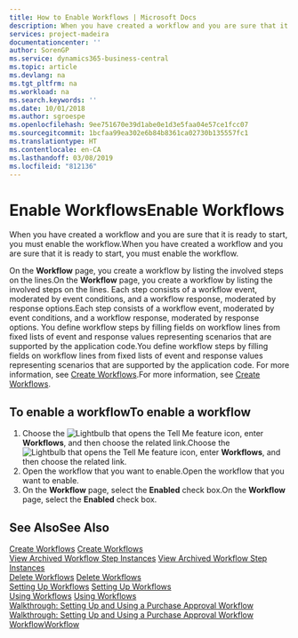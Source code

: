 ```yaml
---
title: How to Enable Workflows | Microsoft Docs
description: When you have created a workflow and you are sure that it is ready to start, you must enable the workflow.
services: project-madeira
documentationcenter: ''
author: SorenGP
ms.service: dynamics365-business-central
ms.topic: article
ms.devlang: na
ms.tgt_pltfrm: na
ms.workload: na
ms.search.keywords: ''
ms.date: 10/01/2018
ms.author: sgroespe
ms.openlocfilehash: 9ee751670e39d1abe0e1d3e5faa04e57ce1fcc07
ms.sourcegitcommit: 1bcfaa99ea302e6b84b8361ca02730b135557fc1
ms.translationtype: HT
ms.contentlocale: en-CA
ms.lasthandoff: 03/08/2019
ms.locfileid: "812136"
---
```

# <a name="enable-workflows"></a><span data-ttu-id="0adec-103">Enable Workflows</span><span class="sxs-lookup"><span data-stu-id="0adec-103">Enable Workflows</span></span>
<span data-ttu-id="0adec-104">When you have created a workflow and you are sure that it is ready to start, you must enable the workflow.</span><span class="sxs-lookup"><span data-stu-id="0adec-104">When you have created a workflow and you are sure that it is ready to start, you must enable the workflow.</span></span>  

 <span data-ttu-id="0adec-105">On the **Workflow** page, you create a workflow by listing the involved steps on the lines.</span><span class="sxs-lookup"><span data-stu-id="0adec-105">On the **Workflow** page, you create a workflow by listing the involved steps on the lines.</span></span> <span data-ttu-id="0adec-106">Each step consists of a workflow event, moderated by event conditions, and a workflow response, moderated by response options.</span><span class="sxs-lookup"><span data-stu-id="0adec-106">Each step consists of a workflow event, moderated by event conditions, and a workflow response, moderated by response options.</span></span> <span data-ttu-id="0adec-107">You define workflow steps by filling fields on workflow lines from fixed lists of event and response values representing scenarios that are supported by the application code.</span><span class="sxs-lookup"><span data-stu-id="0adec-107">You define workflow steps by filling fields on workflow lines from fixed lists of event and response values representing scenarios that are supported by the application code.</span></span> <span data-ttu-id="0adec-108">For more information, see [Create Workflows](across-how-to-create-workflows.md).</span><span class="sxs-lookup"><span data-stu-id="0adec-108">For more information, see [Create Workflows](across-how-to-create-workflows.md).</span></span>  

## <a name="to-enable-a-workflow"></a><span data-ttu-id="0adec-109">To enable a workflow</span><span class="sxs-lookup"><span data-stu-id="0adec-109">To enable a workflow</span></span>  
1.  <span data-ttu-id="0adec-110">Choose the ![Lightbulb that opens the Tell Me feature](media/ui-search/search_small.png "Tell me what you want to do") icon, enter **Workflows**, and then choose the related link.</span><span class="sxs-lookup"><span data-stu-id="0adec-110">Choose the ![Lightbulb that opens the Tell Me feature](media/ui-search/search_small.png "Tell me what you want to do") icon, enter **Workflows**, and then choose the related link.</span></span>  
2.  <span data-ttu-id="0adec-111">Open the workflow that you want to enable.</span><span class="sxs-lookup"><span data-stu-id="0adec-111">Open the workflow that you want to enable.</span></span>  
3.  <span data-ttu-id="0adec-112">On the **Workflow** page, select the **Enabled** check box.</span><span class="sxs-lookup"><span data-stu-id="0adec-112">On the **Workflow** page, select the **Enabled** check box.</span></span>  

## <a name="see-also"></a><span data-ttu-id="0adec-113">See Also</span><span class="sxs-lookup"><span data-stu-id="0adec-113">See Also</span></span>  
 <span data-ttu-id="0adec-114">[Create Workflows](across-how-to-create-workflows.md) </span><span class="sxs-lookup"><span data-stu-id="0adec-114">[Create Workflows](across-how-to-create-workflows.md) </span></span>  
 <span data-ttu-id="0adec-115">[View Archived Workflow Step Instances](across-how-to-view-archived-workflow-step-instances.md) </span><span class="sxs-lookup"><span data-stu-id="0adec-115">[View Archived Workflow Step Instances](across-how-to-view-archived-workflow-step-instances.md) </span></span>  
 <span data-ttu-id="0adec-116">[Delete Workflows](across-how-to-delete-workflows.md) </span><span class="sxs-lookup"><span data-stu-id="0adec-116">[Delete Workflows](across-how-to-delete-workflows.md) </span></span>  
 <span data-ttu-id="0adec-117">[Setting Up Workflows](across-set-up-workflows.md) </span><span class="sxs-lookup"><span data-stu-id="0adec-117">[Setting Up Workflows](across-set-up-workflows.md) </span></span>  
 <span data-ttu-id="0adec-118">[Using Workflows](across-use-workflows.md) </span><span class="sxs-lookup"><span data-stu-id="0adec-118">[Using Workflows](across-use-workflows.md) </span></span>  
 <span data-ttu-id="0adec-119">[Walkthrough: Setting Up and Using a Purchase Approval Workflow](walkthrough-setting-up-and-using-a-purchase-approval-workflow.md) </span><span class="sxs-lookup"><span data-stu-id="0adec-119">[Walkthrough: Setting Up and Using a Purchase Approval Workflow](walkthrough-setting-up-and-using-a-purchase-approval-workflow.md) </span></span>  
 [<span data-ttu-id="0adec-120">Workflow</span><span class="sxs-lookup"><span data-stu-id="0adec-120">Workflow</span></span>](across-workflow.md)   
